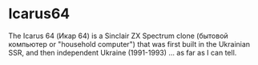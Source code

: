 # Icarus64
The Icarus 64 (Икар 64) is a Sinclair ZX Spectrum clone (бытовой компьютер or "household computer") that was first built in the Ukrainian SSR, and then independent Ukraine (1991-1993) ... as far as I can tell.  
